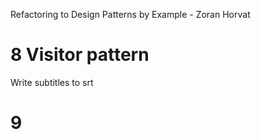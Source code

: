 Refactoring to Design Patterns by Example - Zoran Horvat
# 8 Visitor pattern
Write subtitles to srt
# 9 